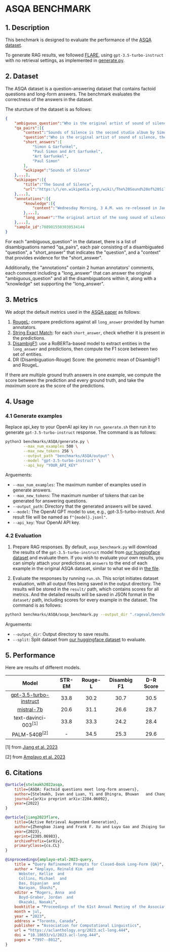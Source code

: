# ASQA BENCHMARK

## 1. Description

This benchmark is designed to evaluate the performance of the [ASQA dataset](https://huggingface.co/datasets/din0s/asqa). 

To generate RAG results, we followed [FLARE](https://github.com/jzbjyb/FLARE), using `gpt-3.5-turbo-instruct` with no retrieval settings, as implemented in [generate.py](generate.py).

## 2. Dataset

The ASQA dataset is a question-answering dataset that contains factoid questions and long-form answers. The benchmark evaluates the correctness of the answers in the dataset.

The sturcture of the dataset is as follows:
```json
{
    "ambiguous_question":"Who is the original artist of sound of silence?",
    "qa_pairs":[{
        "context":"Sounds of Silence is the second studio album by Simon & Garfunkel, released on January 17...",
        "question":"Who is the original artist of sound of silence, the song, released in 1964?",
        "short_answers":[
            "Simon & Garfunkel",
            "Paul Simon and Art Garfunkel",
            "Art Garfunkel",
            "Paul Simon"
        ],
        "wikipage":"Sounds of Silence"
    },...],
    "wikipages":[{
        "title":"The Sound of Silence",
        "url":"https:\/\/en.wikipedia.org\/wiki\/The%20Sound%20of%20Silence"
    },...],
    "annotations":[{
        "knowledge":[{
            "content":"Wednesday Morning, 3 A.M. was re-released in January 1966...","wikipage":"Wednesday Morning, 3 A.M."
        },...],
        "long_answer":"The original artist of the song sound of silence released in 1966 is Paul Simon and Art Garfunkel..."
    },...],
    "sample_id":7089015503030534144
}
```

For each "ambiguous_question" in the dataset, there is a list of disambiguations named "qa_pairs", each pair consisting of a disambiguated "question", a "short_answer" that indicates the "question", and a "context" that provides evidence for the "short_answer".

Additionally, the "annotations" contain 2 human annotators' comments, each comment including a "long_answer" that can answer the original "ambiguous_question" and all the disambiguations within it, along with a "knowledge" set supporting the "long_answer".

## 3. Metrics

We adopt the default metrics used in the [ASQA paper](https://aclanthology.org/2022.emnlp-main.566) as follows:

1. [RougeL](../../rageval/metrics/_answer_rouge_correctness.py): compare predictions against all `long_answer` provided by human annotators.
2. [String Exact Match](../../rageval/metrics/_answer_exact_match.py): for each `short_answer`, check whether it is present in the predictions.
3. [DisambigF1](../../rageval/metrics/_answer_disambig_f1.py): use a RoBERTa-based model to extract entities in the `long_answer` and predictions, then compute the F1 score between two set of entities.
4. DR (Disambiguation-Rouge) Score: the geometric mean of DisambigF1 and RougeL.

If there are multiple ground truth answers in one example, we compute the score between the prediction and every ground truth, and take the *maximum* score as the score of the predictions.

## 4. Usage

### 4.1 Generate examples

Replace api_key to your OpenAI api key in `run_generate.sh` then run it to generate `gpt-3.5-turbo-instruct` response. The command is as follows:

```bash
python3 benchmarks/ASQA/generate.py \
        --max_num_examples 500 \
        --max_new_tokens 256 \
        --output_path "benchmarks/ASQA/output" \
        --model "gpt-3.5-turbo-instruct" \
        --api_key "YOUR_API_KEY" 
```

Arguements:

- `--max_num_examples`: The maximum number of examples used in generate answers.
- `--max_new_tokens`: The maximum number of tokens that can be generated for answering questions.
- `--output_path`: Directory that the generated answers will be saved.
- `--model`: The OpenAI GPT model to use, e.g., gpt-3.5-turbo-instruct. And result file will be named as `f"{model}.jsonl"`.
- `--api_key`: Your OpenAI API key.

### 4.2 Evaluation

1. Prepare RAG responses. By default, `asqa_benchmark.py` will download the results of the `gpt-3.5-turbo-instruct` model from [our huggingface dataset](https://huggingface.co/datasets/golaxy/rag-bench) and evaluate them. If you wish to evaluate your own results, you can simply attach your predictions as `answers` to the end of each example in the original ASQA dataset, similar to what we did in [the file](https://huggingface.co/datasets/golaxy/rag-bench/viewer/asqa/gpt-3.5-turbo-instruct).

2. Evaluate the responses by running `run.sh`. This script initiates dataset evaluation, with all output files being saved in the output directory. The results will be stored in the `result/` path, which contains scores for all metrics. And the detailed results will be saved in JSON format in the `dataset/` path, including scores for every example in the dataset. The command is as follows:

```bash
python3 benchmarks/ASQA/asqa_benchmark.py --output_dir ".rageval/benchmark" --split "gpt_3.5_turbo_instruct"
```

Arguements:

- `--output_dir`: Output directory to save results.
- `--split`: Split dataset from [our huggingface dataset](https://huggingface.co/datasets/golaxy/rag-bench) to evaluate.

## 5. Performance

Here are results of different models.

| Model | STR-EM | Rouge-L | Disambig F1 | D-R Score|
|:---:|:---:|:---:|:---:|:---:|
| [gpt-3.5-turbo-instruct](https://huggingface.co/datasets/golaxy/rag-bench/viewer/asqa/gpt-3.5-turbo-instruct) | 33.8 | 30.2 | 30.7 | 30.5 |
| [mistral-7b](https://huggingface.co/datasets/golaxy/rag-bench/viewer/asqa/mistral_7b) | 20.6 | 31.1 | 26.6 | 28.7 |
| text-davinci-003<sup>[1]</sup> | 33.8 | 33.3 | 24.2 | 28.4 |
| PALM-540B<sup>[2]</sup> | - | 34.5 | 25.3 | 29.6 |

[1] from [Jiang et al. 2023](http://arxiv.org/abs/2305.06983)

[2] from [Amplayo et al. 2023](https://aclanthology.org/2023.acl-long.444)

## 6. Citations

``` bibtex
@article{stelmakh2022asqa,
    title={ASQA: Factoid questions meet long-form answers},
    author={Stelmakh, Ivan and Luan, Yi and Dhingra, Bhuwan   and Chang, Ming-Wei},
    journal={arXiv preprint arXiv:2204.06092},
    year={2022}
}

@article{jiang2023flare,
    title={Active Retrieval Augmented Generation}, 
    author={Zhengbao Jiang and Frank F. Xu and Luyu Gao and Zhiqing Sun and Qian Liu and Jane Dwivedi-Yu and Yiming Yang and Jamie Callan and Graham Neubig},
    year={2023},
    eprint={2305.06983},
    archivePrefix={arXiv},
    primaryClass={cs.CL}
}

@inproceedings{amplayo-etal-2023-query,
    title = "Query Refinement Prompts for Closed-Book Long-Form {QA}",
    author = "Amplayo, Reinald Kim  and
      Webster, Kellie  and
      Collins, Michael  and
      Das, Dipanjan  and
      Narayan, Shashi",
    editor = "Rogers, Anna  and
      Boyd-Graber, Jordan  and
      Okazaki, Naoaki",
    booktitle = "Proceedings of the 61st Annual Meeting of the Association for Computational Linguistics (Volume 1: Long Papers)",
    month = jul,
    year = "2023",
    address = "Toronto, Canada",
    publisher = "Association for Computational Linguistics",
    url = "https://aclanthology.org/2023.acl-long.444",
    doi = "10.18653/v1/2023.acl-long.444",
    pages = "7997--8012",
}
```
